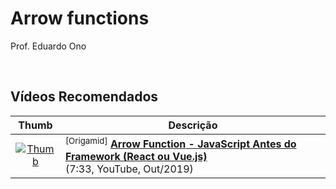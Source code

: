 

# Arrow functions

Prof. Eduardo Ono

<br>

## Vídeos Recomendados

| Thumb | Descrição |
| :-: | --- |
| [![Thumb](https://img.youtube.com/vi/Zr1g1KqZaYY/default.jpg)](https://www.youtube.com/watch?v=Zr1g1KqZaYY "Arrow Function - JavaScript Antes do Framework (React ou Vue.js)") | <sup>[Origamid]</sup> [__Arrow Function - JavaScript Antes do Framework (React ou Vue.js)__](https://www.youtube.com/watch?v=Zr1g1KqZaYY) <br> (7:33, YouTube, Out/2019)

<br>

